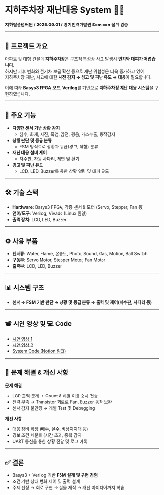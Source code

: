 # 지하주차장 재난대응 System 🚗🔥

**지하탈출넘버원 / 2025.09.01 / 경기인력개발원 Semicon 설계 검증**

------------------------------------------------------------------------

## 📌 프로젝트 개요

아파트 및 대형 건물의 **지하주차장**은 구조적 특성상 사고 발생시 **인지와 대피가 어렵습니다.**\
하지만 기후 변화와 전기차 보급 확산 등으로 재난 위험성은 더욱 증가하고 있어\
지하주차장 재난, 사고에 대한 **사전 감지 → 경고 및 피난 유도 → 대응**이 필요합니다.

이에 따라 **Basys3 FPGA 보드, Verilog**를 기반으로 **지하주차장 재난 대응 시스템**을 구현하였습니다.

------------------------------------------------------------------------

## 🎯 주요 기능

-   **다양한 센서 기반 상황 감지**
    -   침수, 화재, 지진, 폭염, 암전, 굉음, 가스누출, 동작감지
-   **상황 판단 및 등급 분류**
    -   FSM 방식으로 상황과 등급(경고, 위험) 분류
-   **재난 대응 설비 제어**
    -   차수판, 자동 사다리, 제연 및 환기
-   **경고 및 피난 유도**
    -   LCD, LED, Buzzer를 통한 상황 알림 및 대피 유도

------------------------------------------------------------------------

## 🛠 기술 스택

-   **Hardware**: Basys3 FPGA, 각종 센서 & 모터 (Servo, Stepper, Fan 등)
-   **언어/도구**: Verilog, Vivado (Linux 환경)
-   **출력 장치**: LCD, LED, Buzzer

------------------------------------------------------------------------

## ⚙️ 사용 부품

-   **센서류**: Water, Flame, 온습도, Photo, Sound, Gas, Motion, Ball Switch
-   **구동부**: Servo Motor, Stepper Motor, Fan Motor
-   **출력부**: LCD, LED, Buzzer

------------------------------------------------------------------------

## 📊 시스템 구조

-   **센서 → FSM 기반 판단 → 상황 및 등급 분류 → 출력 및 제어(차수판, 사다리 등)**

------------------------------------------------------------------------

## 📽 시연 영상 및 💻 Code

-   [시연 영상 1](https://youtu.be/Tw248NSMQMI?si=36S2efTuJ7Tr04_r)
-   [시연 영상 2](https://youtu.be/YJAre8ZWxm8?si=r-h7S7e3ir5AUFSH)
-   [System Code (Notion
    링크)](https://junaru.notion.site/System-Code-25c571106f87805fb0c0c3ad1cbd0c68?source=copy_link)

------------------------------------------------------------------------

## 🚧 문제 해결 & 개선 사항

**문제 해결**
- LCD 출력 문제 → Count & 배열 이용 순차 전송
- 전력 부족 → Transistor 회로로 Fan, Buzzer 동작 보완
- 센서 감지 불안정 → 개별 Test 및 Debugging

**개선 사항**
- 대응 장비 확장 (배수, 살수, 비상지지대 등)
- 경보 조건 세분화 (시간 초과, 중복 감지)
- UART 통신을 통한 상황 전달 및 로그 기록

------------------------------------------------------------------------

## ✅ 결론

-   Basys3 + Verilog 기반 **FSM 설계 및 구현 경험**
-   조건 기반 상태 변화 제어 및 출력 설계
-   주제 선정 → 회로 구현 → 실물 제작 → 개선 아이디어까지 학습
